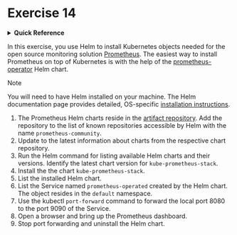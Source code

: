 # Exercise 14

<details>
<summary><b>Quick Reference</b></summary>
<p>

* Namespace: `default`<br>
* Documentation: [Helm](https://helm.sh/)

</p>
</details>

In this exercise, you use Helm to install Kubernetes objects needed for the open source monitoring solution [Prometheus](https://prometheus.io/). The easiest way to install Prometheus on top of Kubernetes is with the help of the [prometheus-operator](https://prometheus-operator.dev/) Helm chart.

> [!NOTE]
> You will need to have Helm installed on your machine. The Helm documentation page provides detailed, OS-specific [installation instructions](https://helm.sh/docs/intro/install/).

1. The Prometheus Helm charts reside in the [artifact repository](https://prometheus-community.github.io/helm-charts). Add the repository to the list of known repositories accessible by Helm with the name `prometheus-community`.
2. Update to the latest information about charts from the respective chart repository.
3. Run the Helm command for listing available Helm charts and their versions. Identify the latest chart version for `kube-prometheus-stack`.
4. Install the the chart `kube-prometheus-stack`.
5. List the installed Helm chart.
6. List the Service named `prometheus-operated` created by the Helm chart. The object resides in the `default` namespace.
7. Use the kubectl `port-forward` command to forward the local port 8080 to the port 9090 of the Service.
8. Open a browser and bring up the Prometheus dashboard.
9. Stop port forwarding and uninstall the Helm chart.